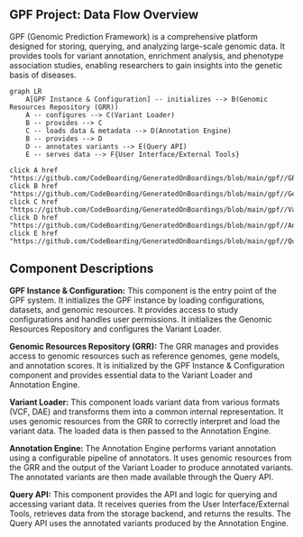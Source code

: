 ## GPF Project: Data Flow Overview

GPF (Genomic Prediction Framework) is a comprehensive platform designed for storing, querying, and analyzing large-scale genomic data. It provides tools for variant annotation, enrichment analysis, and phenotype association studies, enabling researchers to gain insights into the genetic basis of diseases.

```mermaid
graph LR
    A[GPF Instance & Configuration] -- initializes --> B(Genomic Resources Repository (GRR))
    A -- configures --> C(Variant Loader)
    B -- provides --> C
    C -- loads data & metadata --> D(Annotation Engine)
    B -- provides --> D
    D -- annotates variants --> E(Query API)
    E -- serves data --> F{User Interface/External Tools}

click A href "https://github.com/CodeBoarding/GeneratedOnBoardings/blob/main/gpf//GPF%20Instance%20&%20Configuration.md"
click B href "https://github.com/CodeBoarding/GeneratedOnBoardings/blob/main/gpf//Genomic%20Resources%20Repository%20(GRR).md"
click C href "https://github.com/CodeBoarding/GeneratedOnBoardings/blob/main/gpf//Variant%20Loader.md"
click D href "https://github.com/CodeBoarding/GeneratedOnBoardings/blob/main/gpf//Annotation%20Engine.md"
click E href "https://github.com/CodeBoarding/GeneratedOnBoardings/blob/main/gpf//Query%20API.md"

```

## Component Descriptions

**GPF Instance & Configuration:** This component is the entry point of the GPF system. It initializes the GPF instance by loading configurations, datasets, and genomic resources. It provides access to study configurations and handles user permissions. It initializes the Genomic Resources Repository and configures the Variant Loader.

**Genomic Resources Repository (GRR):** The GRR manages and provides access to genomic resources such as reference genomes, gene models, and annotation scores. It is initialized by the GPF Instance & Configuration component and provides essential data to the Variant Loader and Annotation Engine.

**Variant Loader:** This component loads variant data from various formats (VCF, DAE) and transforms them into a common internal representation. It uses genomic resources from the GRR to correctly interpret and load the variant data. The loaded data is then passed to the Annotation Engine.

**Annotation Engine:** The Annotation Engine performs variant annotation using a configurable pipeline of annotators. It uses genomic resources from the GRR and the output of the Variant Loader to produce annotated variants. The annotated variants are then made available through the Query API.

**Query API:** This component provides the API and logic for querying and accessing variant data. It receives queries from the User Interface/External Tools, retrieves data from the storage backend, and returns the results. The Query API uses the annotated variants produced by the Annotation Engine.
